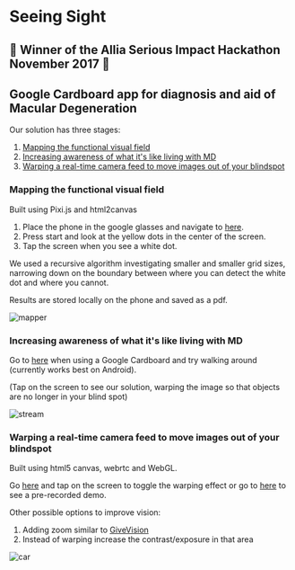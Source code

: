 # Seeing Sight

## **:tada: Winner of the Allia Serious Impact Hackathon November 2017 :tada:**

## Google Cardboard app for diagnosis and aid of Macular Degeneration

Our solution has three stages:
1. [Mapping the functional visual field](https://sudo-challenge-mapmd.github.io/mapper/)
2. [Increasing awareness of what it's like living with MD](https://sudo-challenge-mapmd.github.io/mapper/stream.html)
3. [Warping a real-time camera feed to move images out of your blindspot](https://sudo-challenge-mapmd.github.io/mapper/car.html)

### Mapping the functional visual field

Built using Pixi.js and html2canvas

1. Place the phone in the google glasses and navigate to [here](https://sudo-challenge-mapmd.github.io/mapper/). 
2. Press start and look at the yellow dots in the center of the screen.
3. Tap the screen when you see a white dot.

We used a recursive algorithm investigating smaller and smaller grid sizes, narrowing down on the boundary between where you can detect the white dot and where you cannot.

Results are stored locally on the phone and saved as a pdf.

![mapper](https://github.com/sudo-challenge-mapmd/mapper/raw/master/mapper.png)

### Increasing awareness of what it's like living with MD

Go to [here](https://sudo-challenge-mapmd.github.io/mapper/stream.html) when using a Google Cardboard and try walking around (currently works best on Android).

(Tap on the screen to see our solution, warping the image so that objects are no longer in your blind spot)

![stream](https://github.com/sudo-challenge-mapmd/mapper/raw/master/stream.png)

### Warping a real-time camera feed to move images out of your blindspot

Built using html5 canvas, webrtc and WebGL.

Go [here](https://sudo-challenge-mapmd.github.io/mapper/stream.html) and tap on the screen to toggle the warping effect or go to [here](https://sudo-challenge-mapmd.github.io/mapper/car.html) to see a pre-recorded demo. 

Other possible options to improve vision:
1. Adding zoom similar to [GiveVision](http://www.givevision.net/)
2. Instead of warping increase the contrast/exposure in that area

![car](https://github.com/sudo-challenge-mapmd/mapper/raw/master/car.png)

